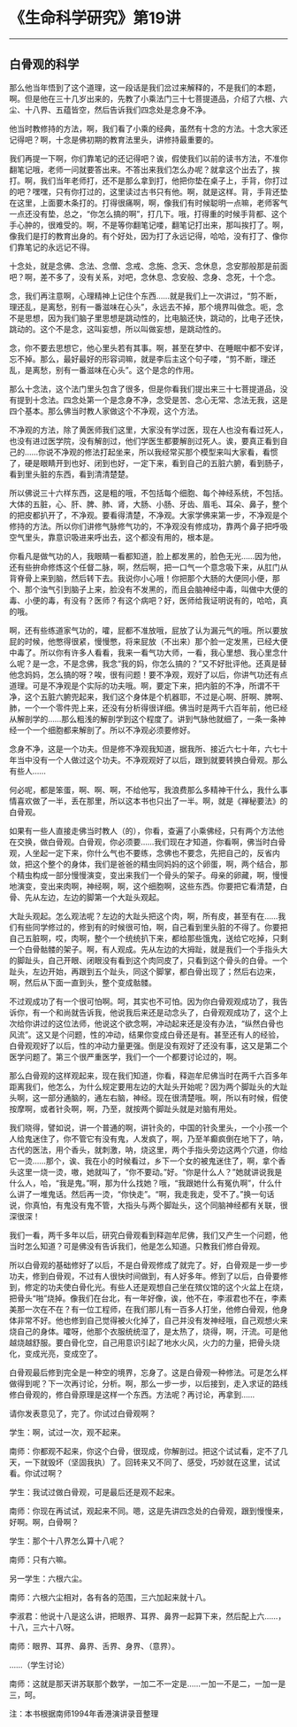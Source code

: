 # 《生命科学研究》第19讲

------

## 白骨观的科学

那么他当年悟到了这个道理，这一段话是我们岔过来解释的，不是我们的本题，啊。但是他在三十几岁出来的，先教了小乘法门三十七菩提道品，介绍了六根、六尘、十八界、五蕴皆空，然后告诉我们四念处是念身不净。

他当时教修持的方法，啊，我们看了小乘的经典，虽然有十念的方法。十念大家还记得吧？啊，十念是佛初期的教育法里头，讲修持最重要的。

我们再提一下啊，你们靠笔记的还记得吧？诶，假使我们以前的读书方法，不准你翻笔记哦，老师一问就要答出来。不答出来我们怎么办呢？就拿这个出去了，挨打。啊，我们当年老师打，还不是那么拿到打，他把你垫在桌子上，手背，你打过的吧？嘿嘿，只有你打过的，这里读过古书只有他。啊，就是这样。背，手背还垫在这里，上面要木条打的。打得很痛啊，啊，像我们有时候聪明一点嘛，老师客气一点还没有垫，总之，“你怎么搞的啊”，打几下。哦，打得重的时候手背都、这个手心肿的，很难受的。啊，不是等你翻笔记喽，翻笔记打出来，那叫挨打了。啊，像我们是打的教育出身的。有个好处，因为打了永远记得，哈哈，没有打了、像你们靠笔记的永远记不得。

十念处，就是念佛、念法、念僧、念戒、念施、念天、念休息，念安那般那是前面吧？啊，差不多了，没有关系，对吧，念休息、念安般、念身、念死，十个念。

念，我们再注意啊，心理精神上记住个东西……就是我们上一次讲过，“剪不断，理还乱，是离愁，别有一番滋味在心头”，永远去不掉，那个境界叫做念。呃，念不是思想，因为我们脑子里思想是跳动性的，比电脑还快，跳动的，比电子还快，跳动的。这个不是念，这叫妄想，所以叫做妄想，是跳动性的。

念，你不要去思想它，他心里头若有其事。啊，甚至在梦中、在睡眠中都不安详，忘不掉。那么，最好最好的形容词嘛，就是李后主这个句子喽，“剪不断，理还乱，是离愁，别有一番滋味在心头”。这个是念的作用。

那么十念法，这个法门里头包含了很多，但是你看我们提出来三十七菩提道品，没有提到十念法。四念处第一个是念身不净，念受是苦、念心无常、念法无我，这是四个基本。那么佛当时教人家做这个不净观，这个方法。

不净观的方法，除了黄医师我们这里，大家没有学过医，现在人也没有看过死人，也没有进过医学院，没有解剖过，他们学医生都要解剖过死人。诶，要真正看到自己的……你说不净观的修法打起坐来，所以我经常买那个模型来叫大家看，看惯了，硬是眼睛开到也好、闭到也好，一定下来，看到自己的五脏六腑，看到肠子，看到里头脏的东西，看到清清楚楚。

所以佛说三十六样东西，这是粗的哦，不包括每个细胞、每个神经系统，不包括。大体的五脏，心、肝、脾、肺、肾，大肠、小肠、牙齿、眉毛、耳朵、鼻子，整个的把皮都扒开了，不净观。要看得清楚，不净观。大家学佛来第一步，不净观是个修持的方法。所以你们讲修气脉修气功的，不净观没有修成功，靠两个鼻子把呼吸空气里头，靠意识吸进来呼出去，这个都没有用的，根本是。

你看凡是做气功的人，我眼睛一看都知道，脸上都发黑的，脸色无光……因为他，还有些拚命修炼这个任督二脉，啊，然后啊，把一口气一个意念吸下来，从肛门从背脊骨上来到脑，然后转下去。我说你小心哦！你把那个大肠的大便同小便，那个、那个浊气引到脑子上来，脸没有不发黑的，而且会脑神经中毒，叫做中大便的毒、小便的毒，有没有？医师？有这个病吧？好，医师给我证明说有的，哈哈，真的哦。

啊，还有些练道家气功的，嚯，屁都不准放哦，屁放了认为漏元气的哦。所以要放屁的时候，他憋得很紧，慢慢憋，将来屁放（不出来）那个脸一定发黑，已经大便中毒了。所以你有许多人看看，我来一看气功大师，一看，我心里想、我心里念什么呢？是一念，不是念佛，我念“我的妈，你怎么搞的？”又不好批评他。还真是替他念妈妈，怎么搞的呀？唉，很有问题！要不净观，观好了以后，你讲气功还有点道理。可是不净观是个实际的功夫哦。啊，要定下来，把内脏的不净，所谓不干净，这个五脏六腑兜起来，我们这个身体是个机器耶，不过是心啊、肝啊、脾啊、肺，一个一个零件兜上来，还没有分析得很详细。佛当时是两千六百年前，他已经从解剖学的……那么粗浅的解剖学到这个程度了。讲到气脉他就细了，一条一条神经一个一个细胞都来解剖了。所以不净观必须要修好。

念身不净，这是一个功夫。但是修不净观我知道，据我所、接近六七十年，六七十年当中没有一个人做过这个功夫。不净观观好了以后，跟到就要转换白骨观。那么有些人……

何必呢，都是笨蛋，啊、啊、啊，不给他写，我浪费那么多精神干什么，我什么事情喜欢做了一半，丢在那里，所以这本书也只出了一半。啊，就是《禅秘要法》的白骨观。

如果有一些人直接走佛当时教人（的），你看，查遍了小乘佛经，只有两个方法他在交换，做白骨观。白骨观，你必须要……我们现在才知道，你看啊，佛当时白骨观，人坐起一定下来，你什么气也不要练，念佛也不要念，先把自己的，反省内敛，把这个整个的身体，我们是爸爸的精虫同妈妈的这个卵蛋，啊，两个结合，那个精虫构成一部分慢慢演变，变出来我们一个骨头的架子。母亲的卵藏，啊，慢慢地演变，变出来肉啊，神经啊，啊，这个细胞啊，这些东西。你要把它看清楚，白骨、先从左边，左边的脚第一个大趾头观起。

大趾头观起。怎么观法呢？左边的大趾头把这个肉，啊，所有皮，甚至有在……我们有些同学修过的，修到有的时候很可怕，啊，自己看到里头脏的不得了。你要把自己五脏啊，哎，肉啊，整个一个统统扒下来，都给那些饿鬼，送给它吃掉，只剩一个白骨骷髅的架子。啊，有人观成。先从左边的大拇趾，就是我们一个手指头大的脚趾头，自己开眼、闭眼没有看到这个肉同皮了，只看到这个骨头的白骨。一个趾头，左边开始，再跟到五个趾头，同这个脚掌，都白骨出现了；然后右边来，啊，然后从下面一直到头，整个变成骷髅。

不过观成功了有一个很可怕啊。呵，其实也不可怕。因为你白骨观观成功了，我告诉你，有一个和尚就告诉我，他说我后来还是动念头了，白骨观观成功了，这个上次给你讲过的这位法师，他说这个欲念啊，冲动起来还是没有办法，“纵然白骨也风流”。这又是个问题，性的冲动，结果你变成白骨还是有。甚至还有人的经验，白骨观观好了以后，性的冲动力量更强。倒是没有观好了还没有事，这又是第二个医学问题了。第三个很严重医学，我们一个一个都要讨论过的，啊。

那么白骨观的这样观起来，现在我们知道，你看，释迦牟尼佛当时在两千六百多年距离我们，他怎么，为什么规定要用左边的大趾头开始呢？因为两个脚趾头的大趾头啊，这一部分通脑的，通左右脑，神经。现在很清楚哦。啊，所以有时候，假使按摩啊，或者针灸啊，啊，乃至，就按两个脚趾头就是对脑有用处。

我们晓得，譬如说，讲一个普通的啊，讲针灸的，中国的针灸里头，一个小孩一个人给鬼迷住了，你不管它有没有鬼，人发疯了，啊，乃至羊癫疯倒在地下了，呐，古代的医法，用个香头，就刺激，呐，烧这里，两个手指头旁边这两个穴道，你给它一烫……那个，诶、我在小的时候看过，乡下一个女的被鬼迷住了，啊，拿个香头这里一烧一烫，嗷，她就叫了，“你不要动。”好。“你是什么人？”她就讲说我是什么人，哈，“我是鬼。”啊，那为什么找她？哦，“我跟她什么有冤仇啊”，什么什么讲了一堆鬼话。然后再一烫，“你快走”。“啊，我走我走，受不了。”换一句话说，你真怕，有鬼没有鬼不管，大指头与两个脚趾头，这个同脑神经都有关联，很深很深！

我们一看，两千多年以后，研究白骨观看到释迦牟尼佛，我们又产生一个问题，他当时怎么知道？可是佛没有告诉我们，他是怎么知道。只教我们修白骨观。

所以白骨观的基础修好了以后，不是白骨观修成了就完了。好，白骨观是一步一步功夫，修到白骨观，不过有人很快时间做到，有人好多年。修到了以后，白骨要修到，修定的功夫使白骨化光。有些人还是观想自己坐在殡仪馆的这个火盆上在烧，把骨头“啪”烧掉。像我们在台北，有一年好像，诶，他不在，李淑君也不在，李素美那一次在不在？有一位工程师，在我们那儿有一百多人打坐，他修白骨观，他身体非常不好。他也修到自己觉得被火化掉了，自己并没有发神经哦，自己观想火来烧自己的身体。嚯呀，他那个衣服统统湿了，是太热了，烧得，啊，汗流。可是他越烧越舒服。要白骨化空，自己用意识引起了地水火风，火力的力量，把骨头烧化，变成光亮，变成空了。

白骨观最后修到完全是一种空的境界，忘身了。这是白骨观一种修法。可是怎么样做得到呢？下一次再讨论，分析。啊，那么一步一步，以后接到，走入求证的路线修白骨观的，修白骨原理是这样一个东西。方法呢？再讨论，再拿到……

请你发表意见了，完了。你试过白骨观啊？

学生：啊，试过一次，观不起来。

南师：你都观不起来，你这个白骨，很现成，你解剖过。把这个试试看，定不了几天，一下就毁坏（坚固我执）了。回转来又不同了、感受，巧妙就在这里，试试看。你试过啊？

学生：我试过做白骨观，可是最后还是观不起来。

南师：你现在再试试，观起来不同。嗯，这是先讲四念处的白骨观，跟到慢慢来，好啊。啊，白骨啊？

学生：那个十八界怎么算十八呢？

南师：只有六嘛。

另一学生：六根六尘。

南师：六根六尘相对，各有各的范围，三六加起来就十八。

李淑君：他说十八是这么讲，把眼界、耳界、鼻界一起算下来，然后配上六……，十八，三六十八呀。

南师：眼界、耳界、鼻界、舌界、身界、（意界）。

……（学生讨论）

南师：这就是那天讲苏联那个数学，一加二不一定是……一加一不是二，一加一是三，呵。

注：本书根据南师1994年香港演讲录音整理

